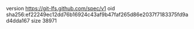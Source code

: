 version https://git-lfs.github.com/spec/v1
oid sha256:ef22249ec12dd76b16924c43af9b47faf265d86e2037f7183375fd9ad4dda167
size 38971
